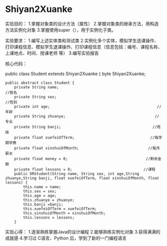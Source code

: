 # Shiyan2Xuanke

实验目的：
1.掌握对象类的设计方法（属性）
2.掌握对象类的继承方法，用构造方法实例化对象
3.掌握使用super（），用于实例化子类。

实验要求：
1.编写上述实体类和测试类
2.实例化多个实体，模拟学生选课操作、打印课程信息、模拟学生退课操作、打印课程信息（信息包括：编号、课程名称、上课地点、时间、授课老师 等）
3.编写实验报告

核心代码：

public class Student extends Shiyan2Xuanke {
	byte Shiyan2Xuanke;

	public abstract class Student {
		private String name;                                              //姓名
		private String sex;                                              //性别
		private int age;                                                //年龄
		private String zhuanye;                                        //专业
		private String banji;                                         //班级
		private float xuefeiOfTerm;                                  //每学期学费
		private float xinshuiOfMonth;                               //每月薪水
		private float money = 0;                                   //剩余金额
		private float lessons = 0; 								  //课程
		public DRStudent(String name, String sex, int age,String zhuanye,String banji, float xuefeiOfTerm, float xinshuiOfMonth, float lessons) {
			this.name = name;
			this.sex = sex;
			this.age = age;
			this.zhuanye = zhuanye;
			this.banji =banji;
			this.xuefeiOfTerm = xuefeiOfTerm;
			this.xinshuiOfMonth = xinshuiOfMonth;
			this.lessons = lessons;
		}

实验心得：
1.逐渐熟练掌握Java的设计编程
2.能够熟练实例化对象
3.获得满满的成就感
4.学习过 C语言、Python 后，学到了新的一门编程语言
